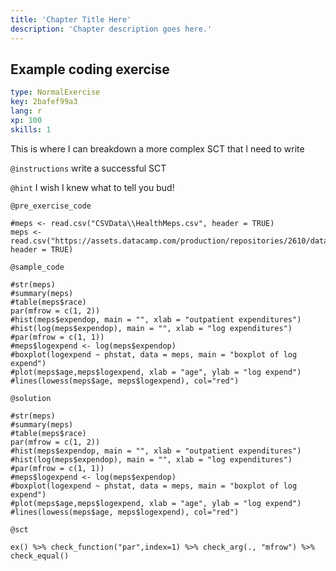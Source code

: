 ```yaml
---
title: 'Chapter Title Here'
description: 'Chapter description goes here.'
---
```


## Example coding exercise

```yaml
type: NormalExercise
key: 2bafef99a3
lang: r
xp: 100
skills: 1
```

This is where I can breakdown a more complex SCT that I need to write

`@instructions`
write a successful SCT

`@hint`
I wish I knew what to tell you bud!

`@pre_exercise_code`
```{r}
#meps <- read.csv("CSVData\\HealthMeps.csv", header = TRUE)
meps <- read.csv("https://assets.datacamp.com/production/repositories/2610/datasets/7b7dab6d0c528e4cd2f8d0e0fc7824a254429bf8/HealthMeps.csv", header = TRUE)
```

`@sample_code`
```{r}
#str(meps)
#summary(meps)
#table(meps$race)
par(mfrow = c(1, 2))
#hist(meps$expendop, main = "", xlab = "outpatient expenditures")
#hist(log(meps$expendop), main = "", xlab = "log expenditures")
#par(mfrow = c(1, 1))
#meps$logexpend <- log(meps$expendop)
#boxplot(logexpend ~ phstat, data = meps, main = "boxplot of log expend")
#plot(meps$age,meps$logexpend, xlab = "age", ylab = "log expend")
#lines(lowess(meps$age, meps$logexpend), col="red")

```

`@solution`
```{r}
#str(meps)
#summary(meps)
#table(meps$race)
par(mfrow = c(1, 2))
#hist(meps$expendop, main = "", xlab = "outpatient expenditures")
#hist(log(meps$expendop), main = "", xlab = "log expenditures")
#par(mfrow = c(1, 1))
#meps$logexpend <- log(meps$expendop)
#boxplot(logexpend ~ phstat, data = meps, main = "boxplot of log expend")
#plot(meps$age,meps$logexpend, xlab = "age", ylab = "log expend")
#lines(lowess(meps$age, meps$logexpend), col="red")

```

`@sct`
```{r}
ex() %>% check_function("par",index=1) %>% check_arg(., "mfrow") %>% check_equal()
```
